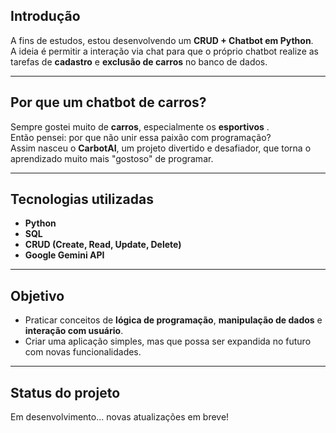 ## Introdução
A fins de estudos, estou desenvolvendo um **CRUD + Chatbot em Python**.  
A ideia é permitir a interação via chat para que o próprio chatbot realize as tarefas de **cadastro** e **exclusão de carros** no banco de dados.  

---

## Por que um chatbot de carros?
Sempre gostei muito de **carros**, especialmente os **esportivos** .  
Então pensei: por que não unir essa paixão com programação?  
Assim nasceu o **CarbotAI**, um projeto divertido e desafiador, que torna o aprendizado muito mais "gostoso" de programar.  

---

## Tecnologias utilizadas
- **Python**
- **SQL**
- **CRUD (Create, Read, Update, Delete)**  
- **Google Gemini API**

---

## Objetivo
- Praticar conceitos de **lógica de programação**, **manipulação de dados** e **interação com usuário**.  
- Criar uma aplicação simples, mas que possa ser expandida no futuro com novas funcionalidades.  

---

## Status do projeto
Em desenvolvimento... novas atualizações em breve!  

 
